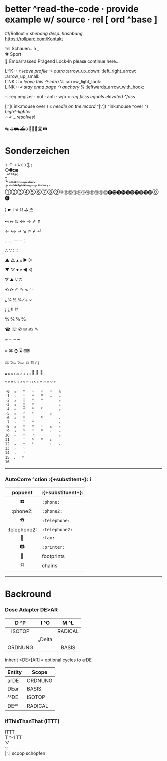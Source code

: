 # better ^read-the-code · provide example w/ source · rel \[ ord ^base \]

#!/Rollout _« shebang desp. hashbang_  
https://rollparc.com/Kontakt  


☏	Schauen‥ ñ ˽  
⚽	Sport  
🤰    Embarrassed Prägend Lock-In please continue here…  


LⁱⁿK ∷ _« leave profile ↷ outra_ :arrow\_up\_down: :left\_right\_arrow: :arrow\_up\_small:  
LⁱNK ∷ _« leave this ↷ intra ℆_ :arrow\_light\_look:   
LiNK ∷ _« stay onna page ↷ anchory ℅_  :leftwards\_arrow\_with\_hook:  


¬ -eq negizer · not · anti · w/o _« -eq floss equals elevated ^foss_  

[∵]( ink:mouse over ) _« needle on the record_ ^\[∵\]( ^ink:mouse ^over ^) _high^-lighter_  
∴ _« …resolves!_  


↹ ⛳⛟⛴✈👣🚗🚙🛣🛤


# Sonderzeichen

←↑→↓↔↕↨  
○●◘◙  
˽°¹²³ªº  
↓ₐₑₕᵢₖₗₘₙₒₚᵣₛₜᵤᵥₓ  
↑ᵃᵇᶜᵈᵉᶠᵍʰʲᵏˡᵐᵑᵒᵖᶢʳˢᵗᵘᵛʷʸᶻ  
①②③④⑤⑥⑦⑧⑨⑩⑪⑫⑬⑭⑮⑯⑰⑱⑲⑳⓫⓬⓭⓮⓯⓰⓱⓲⓳⓴⓪⓿  


¦	☛	ℹ	↯	⛓	⛳	⛱

↤	↦	↹	⇔	⇒	⇗	⇑

←	↔	→	↘	↗	↲	↵

…	‥	—	–    ⋮

∴	∵	∶	∷

▲	△	▴	▵    ▶    ▷

▼	▽	▾	▿    ◀    ◁

⛛    ⛰    ⚺   	⚻

⟲	⟳	↶	↷	∿	ᵔ	ᵕ

ₕ	¼	½	¾	⁄	÷	×

¡	¿	‼	⁉

℀	℁	℅	℆

☎	☏	✆	✉	✍	✎

℠	℡	™	℻   

⌗	⌘	⌚	⌛	⌨

⚖	‰	‱	ℼ	ℿ	ⅈ	ⅉ

ₔ	ₕ	ₖ	ₗ	ₘ	ₙ	ₚ	ₛ	ₜ	₝	₞	₟

ᴬ	ᴮ	ᴯ	ᴰ	ᴱ	ᴲ	ᴳ	ᴴ	ᴵ	ᴶ	ᴷ	ᴸ	ᴹ	ᴺ	ᴻ	ᴼ	ᴽ


```
·0  ₀   ⁰   ¹   ²   ³   ¼
·1  ₁   ⁱ   ᴬ   ᴹ   ₐ   ₘ
·2  ₂   ⁲   ᴮ   ᴺ       ₙ
·3  ₃   ⁳   ᴼ           ₒ
·4  ₄   ⁴   ᴰ   ᴾ       ₚ
·5  ₅   ⁵   ᴱ       ₑ
·6  ₆   ⁶       ᴿ       ᵣ
·7  ₇   ⁷   ᴳ           ₛ
·8  ₈   ⁸   ᴴ   ᵀ   ₕ   ₜ
·9  ₉   ⁹   ᴵ   ᵁ   ᵢ   ᵤ
10  ₊   ⁺   ᴶ           ᵥ
11  ₋   ⁻   ᴷ   ᵂ   ₖ
12  ₌   ⁼   ᴸ       ₗ   ₓ
13  ₍   ⁽
14  ₎   ⁾
15  ₏   ⁿ
16  
```


---
### AutoCorre ^ction :{+substitent+}: :information_source:

|popuent |:{+substituent+}: |
| :--: | :--- |
|:phone: |`:phone:` |
|:phone2: |`:phone2:` |
|:telephone: |`:telephone:` |
|:telephone2: |`:telephone2:` |
|:fax: |`:fax:` |
| :printer: | `:printer:` |
|:footprints: |footprints |
|:chains: |chains |


---
# Backround

### Dose Adapter DE>AR

|D ^P |I ^O |M ^L |
| :--: | :--: | :--: |
|ISOTOP | |RADICAL |
| |ₛDelta | |
|ORDNUNG | |BASIS |

inherit \<DE\>[AR] « optional cycles to arDE

|Entity |Scope |
|--- |-- |
|arDE |ORDNUNG |
|DEar |BASIS |
|ᴬᴿDE |ISOTOP |
|DEᴬᴿ |RADICAL |


### IfThisThanThat (ITTT)

ITTT  
T ^-1 TT  
▽  
∵  
|∴| scoop schöpfen
